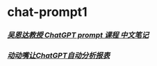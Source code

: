 # chat-prompt1
### *[吴恩达教授 ChatGPT prompt 课程 中文笔记](https://github.com/luoluodeshu/chat-prompt1/blob/main/new.ipynb)*
### *[动动嘴让ChatGPT自动分析报表](https://github.com/luoluodeshu/chat-prompt1/blob/main/%E5%8A%A8%E5%8A%A8%E5%98%B4%E8%AE%A9ChatGPT%E8%87%AA%E5%8A%A8%E5%88%86%E6%9E%90%E6%8A%A5%E8%A1%A8.ipynb)*
